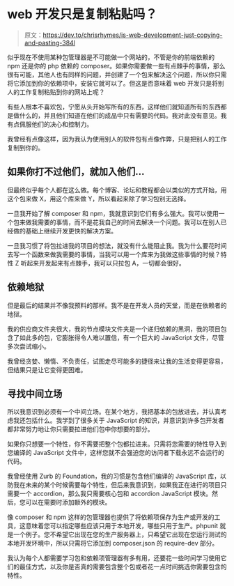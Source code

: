 # web 开发只是复制粘贴吗？

> 原文：<https://dev.to/chrisrhymes/is-web-development-just-copying-and-pasting-384l>

似乎现在不使用某种包管理器是不可能做一个网站的，不管是你的前端依赖的 npm 还是你的 php 依赖的 composer。如果你需要做一些有点棘手的事情，那么很有可能，其他人也有同样的问题，并创建了一个包来解决这个问题，所以你只需将它添加到你的依赖项中，安装它就可以了。但这是否意味着 web 开发只是将别人的工作复制粘贴到你的网站上呢？

有些人根本不喜欢包，宁愿从头开始写所有的东西，这样他们就知道所有的东西都是做什么的，并且他们知道在他们的成品中只有需要的代码。我对此没有意见。我有点佩服他们的决心和控制力。

我曾经有点像这样，因为我认为使用别人的软件包有点像作弊，只是把别人的工作复制到你的。

## 如果你打不过他们，就加入他们…

但最终似乎每个人都在这么做。每个博客、论坛和教程都会以类似的方式开始，用这个包来做 X，用这个库来做 Y，所以看起来除了学习包别无选择。

一旦我开始了解 composer 和 npm，我就意识到它们有多么强大。我可以使用一个包来做我需要的事情，而不是花我自己的时间去解决一个问题。我可以在别人已经做的基础上继续开发更快的解决方案。

一旦我习惯了将包拉进我的项目的想法，就没有什么能阻止我。我为什么要花时间去写一个函数来做我需要的事情，当我可以用一个库来为我做这些事情的时候？特性 Z 听起来开发起来有点棘手，我可以只拉包 A，一切都会很好。

## 依赖地狱

但是最后的结果并不像我预料的那样。我不是在开发人员的天堂，而是在依赖者的地狱。

我的供应商文件夹很大，我的节点模块文件夹是一个递归依赖的黑洞，我的项目包含了如此多的包，它膨胀得令人难以置信，有一个巨大的 JavaScript 文件，尽管多次尝试缩小。

我曾经贪婪、懒惰、不负责任，试图走尽可能多的捷径来让我的生活变得更容易，但结果只是让它变得更困难。

## 寻找中间立场

所以我意识到必须有一个中间立场。在某个地方，我把基本的包放进去，并认真考虑我还包括什么。我学到了很多关于 JavaScript 的知识，并意识到许多包开发者都非常努力地让你只需要拉进他们包中你想要的部分。

如果你只想要一个特性，你不需要把整个包都拉进来。只需将您需要的特性导入到您编译的 JavaScript 文件中，这样您就不会强迫您的访问者下载永远不会运行的代码。

我曾经使用 Zurb 的 Foundation，我的习惯是包含他们编译的 JavaScript 库，以防我在未来的某个时候需要每个特性，但后来我意识到，如果我正在进行的项目只需要一个 accordion，那么我只需要核心包和 accordion JavaScript 模块。然后，您可以在需要时添加额外的模块。

像 composer 和 npm 这样的包管理器也提供了将依赖项保存为生产或开发的工具，这意味着您可以指定哪些应该只用于本地开发，哪些只用于生产。phpunit 就是一个例子。您不希望它出现在您的生产服务器上，只希望它出现在您运行测试的本地开发环境中，所以只需将它添加到 composer.json 的 require-dev 部分。

我认为每个人都需要学习包和依赖项管理器有多有用，还要花一些时间学习使用它们的最佳方式，以及你是否真的需要包含整个包或者花一点时间挑选你需要包含的特性。